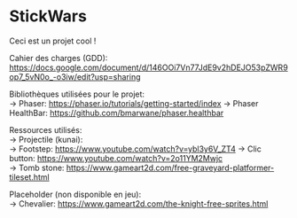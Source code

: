 StickWars
=========

Ceci est un projet cool !  
   
Cahier des charges (GDD): https://docs.google.com/document/d/146OOi7Vn77JdE9v2hDEJO53pZWR9op7_5vN0o_-o3iw/edit?usp=sharing  
  
Bibliothèques utilisées pour le projet:  
-\> Phaser: https://phaser.io/tutorials/getting-started/index 
-\> Phaser HealthBar: https://github.com/bmarwane/phaser.healthbar
  
  
Ressources utilisés:  
-\> Projectile (kunai):  
-\> Footstep: https://www.youtube.com/watch?v=ybl3y6V_ZT4
-\> Clic button: https://www.youtube.com/watch?v=2o11YM2Mwjc  
-\> Tomb stone: https://www.gameart2d.com/free-graveyard-platformer-tileset.html
  
Placeholder (non disponible en jeu):  
-\> Chevalier: https://www.gameart2d.com/the-knight-free-sprites.html